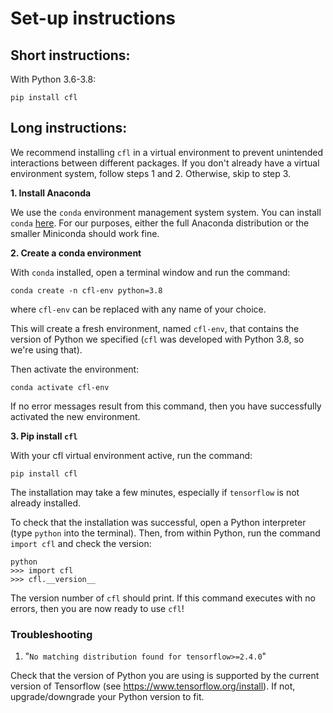 # Set-up instructions

## Short instructions: 

With Python 3.6-3.8: 

```
pip install cfl
```

## Long instructions: 


 We recommend installing `cfl` in a virtual environment to prevent unintended
 interactions between different packages. If you don't already have a virtual
 environment system, follow steps 1 and 2. Otherwise, skip to step 3. 

**1. Install Anaconda**

We use the `conda` environment management system system. 
You can install `conda`
[here](https://docs.conda.io/projects/conda/en/latest/user-guide/install/). For
our purposes, either the full Anaconda distribution or the smaller Miniconda
should work fine.

**2. Create a conda environment**

With `conda` installed, open a terminal window and run the command: 

```
conda create -n cfl-env python=3.8
```

where `cfl-env` can be replaced with any name of your choice. 

This will create a fresh environment, named `cfl-env`, that contains the version
of Python we specified (`cfl` was developed with Python 3.8, so we're using that).

Then activate the environment: 

```
conda activate cfl-env
```

If no error messages result from this command, then you have successfully activated the new environment.


**3. Pip install `cfl`**

With your cfl virtual environment active, run the command: 

```
pip install cfl
```

The installation may take a few minutes, especially if `tensorflow` is not already
installed. 

To check that the installation was successful, open a Python interpreter (type
`python` into the terminal). Then, from within Python, run the command `import cfl` and check the version:

```
python
>>> import cfl
>>> cfl.__version__
```
The version number of `cfl` should print.
If this command executes with no errors, then you are now ready to use `cfl`!


### Troubleshooting 

1. "`No matching distribution found for tensorflow>=2.4.0`" 

Check that the version of Python you are using is supported by the current
version of Tensorflow
(see https://www.tensorflow.org/install). If not, upgrade/downgrade your Python
version to fit.